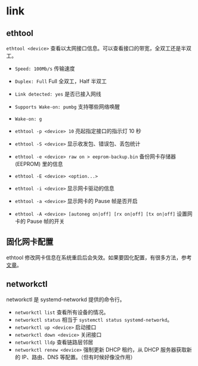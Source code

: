 # link

## ethtool

`ethtool <device>` 查看以太网接口信息。可以查看接口的带宽，全双工还是半双工。

- `Speed: 100Mb/s` 传输速度
- `Duplex: Full` Full 全双工，Half 半双工
- `Link detected: yes` 是否已接入网线
- `Supports Wake-on: pumbg` 支持哪些网络唤醒
- `Wake-on: g`

- `ethtool -p <device> 10` 亮起指定接口的指示灯 10 秒
- `ethtool -S <device>` 显示收发包、错误包、丢包统计
- `ethtool -e <device> raw on > eeprom-backup.bin` 备份网卡存储器 (EEPROM) 里的信息
- `ethtool -E <device> <option...>`
- `ethtool -i <device>` 显示网卡驱动的信息
- `ethtool -a <device>` 显示网卡的 Pause 帧是否开启
- `ethtool -A <device> [autoneg on|off] [rx on|off] [tx on|off]` 设置网卡的 Pause 帧的开关

## 固化网卡配置

ethtool 修改网卡信息在系统重启后会失效。如果要固化配置，有很多方法，参考[文章](https://wiki.archlinux.org/title/Wake-on-LAN#Make_it_persistent)。

## networkctl

networkctl 是 systemd-networkd 提供的命令行。

- `networkctl list` 查看所有设备的情况。
- `networkctl status` 相当于 `systemctl status systemd-networkd`。
- `networkctl up <device>` 启动接口
- `networkctl down <device>` 关闭接口
- `networkctl lldp` 查看链路层邻居
- `networkctl renew <device>` 强制更新 DHCP 租约，从 DHCP 服务器获取新的 IP、路由、DNS 等配置。（但有时候好像没作用）
